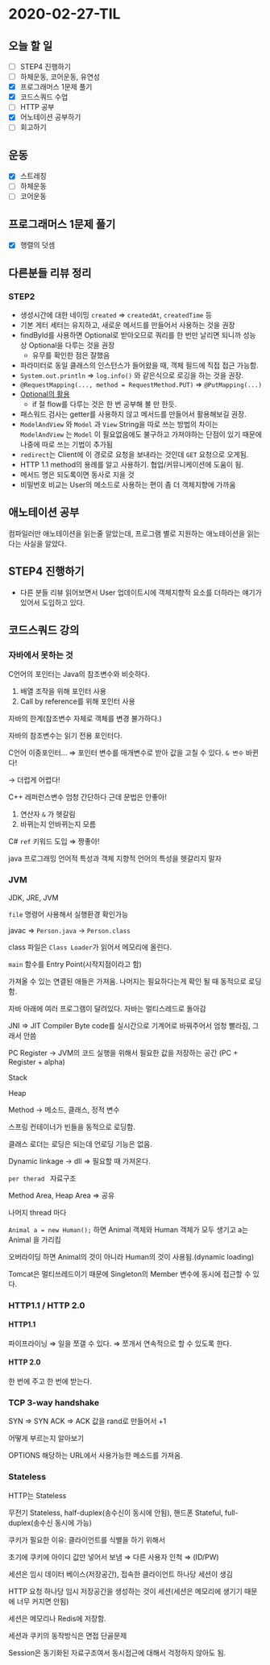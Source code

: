 # 2020-02-27-TIL

## 오늘 할 일

- [ ] STEP4 진행하기
- [ ] 하체운동, 코어운동, 유연성
- [x] 프로그래머스 1문제 풀기
- [x] 코드스쿼드 수업
- [ ] HTTP 공부
- [x] 어노테이션 공부하기
- [ ] 회고하기

## 운동

- [x] 스트레칭
- [ ] 하체운동
- [ ] 코어운동

## 프로그래머스 1문제 풀기

- [x] 행렬의 덧셈

## 다른분들 리뷰 정리

### STEP2

- 생성시간에 대한 네이밍 `created` ⇒ `createdAt`, `createdTime` 등
- 기본 게터 세터는 유지하고, 새로운 메서드를 만들어서 사용하는 것을 권장
- findById를 사용하면 Optional로 받아오므로 쿼리를 한 번만 날리면 되니까 성능상 Optional을 다루는 것을 권장
  - 유무를 확인한 점은 잘했음
- 파라미터로 동일 클래스의 인스턴스가 들어왔을 때, 객체 필드에 직접 접근 가능함.
- `System.out.println` ⇒ `log.info()` 와 같은식으로 로깅을 하는 것을 권장.
- `@RequestMapping(..., method = RequestMethod.PUT)` ⇒ `@PutMapping(...)`
- [Optional의 활용](https://github.com/code-squad/java-qna/pull/159#discussion_r384533849)
  - if 절 flow를 다루는 것은 한 번 공부해 볼 만 한듯.
- 패스워드 검사는 getter를 사용하지 않고 메서드를 만들어서 활용해보길 권장.
- `ModelAndView` 와 `Model` 과 `View` String을 따로 쓰는 방법의 차이는 `ModelAndView` 는 `Model` 이 필요없음에도 불구하고 가져야하는 단점이 있기 때문에 나중에 따로 쓰는 기법이 추가됨
- `redirect`는 Client에 이 경로로 요청을 보내라는 것인데 `GET` 요청으로 오게됨.
- HTTP 1.1 method의 용례를 알고 사용하기. 협업/커뮤니케이션에 도움이 됨.
- 메서드 명은 되도록이면 동사로 지을 것
- 비밀번호 비교는 User의 메소드로 사용하는 편이 좀 더 객체지향에 가까움

## 애노테이션 공부

컴파일러만 애노테이션을 읽는줄 알았는데, 프로그램 별로 지원하는 애노테이션을 읽는 다는 사실을 알았다.

## STEP4 진행하기

- 다른 분들 리뷰 읽어보면서 User 업데이트시에 객체지향적 요소를 더하라는 얘기가 있어서 도입하고 있다.

## 코드스쿼드 강의

### 자바에서 못하는 것

C언어의 포인터는 Java의 참조변수와 비슷하다.

1. 배열 조작을 위해 포인터 사용
2. Call by reference를 위해 포인터 사용

자바의 한계(참조변수 자체로 객체를 변경 불가하다.)

자바의 참조변수는 읽기 전용 포인터다.

C언어 이중포인터...  ⇒ 포인터 변수를 매개변수로 받아 값을 고칠 수 있다. `& 변수` 바뀐다!

→ 더럽게 어렵다!

C++ 레퍼런스변수 엄청 간단하다 근데 문법은 안좋아!

1. 연산자 `&` 가 헷갈림
2. 바뀌는지 안바뀌는지 모름

C# `ref` 키워드 도입 ⇒ 짱좋아!

java 프로그래밍 언어적 특성과 객체 지향적 언어의 특성을 헷갈리지 말자

### JVM

JDK, JRE, JVM

`file` 명령어 사용해서 실행환경 확인가능

javac ⇒ `Person.java` → `Person.class` 

class 파일은 `Class Loader`가 읽어서 메모리에 올린다.

`main` 함수를 Entry Point(시작지점이라고 함)

가져올 수 있는 연결된 애들은 가져옴. 나머지는 필요하다는게 확인 될 때 동적으로 로딩함.

자바 아래에 여러 프로그램이 달려있다. 자바는 멀티스레드로 돌아감

JNI ⇒ JIT Compiler Byte code를 실시간으로 기계어로 바꿔주어서 엄청 빨라짐, 그래서 안씀

PC Register → JVM의 코드 실행을 위해서 필요한 값을 저장하는 공간 (PC + Register + alpha)

Stack

Heap

Method → 메소드, 클래스, 정적 변수

스프링 컨테이너가 빈들을 동적으로 로딩함.

클래스 로더는 로딩은 되는데 언로딩 기능은 없음.

Dynamic linkage → dll ⇒ 필요할 때 가져온다.

`per therad ` 자료구조

Method Area, Heap Area ⇒ 공유

나머지 thread 마다

`Animal a = new Human();` 하면 Animal 객체와 Human 객체가 모두 생기고 a는 Animal 을 가리킴

오버라이딩 하면 Animal의 것이 아니라 Human의 것이 사용됨.(dynamic loading)

Tomcat은 멀티쓰레드이기 때문에 Singleton의 Member 변수에 동시에 접근할 수 있다.

### HTTP1.1 / HTTP 2.0

#### HTTP1.1

파이프라이닝 ⇒ 일을 쪼갤 수 있다. ⇒ 쪼개서 연속적으로 할 수 있도록 한다.

#### HTTP 2.0

한 번에 주고 한 번에 받는다.

### TCP 3-way handshake

SYN ⇒ SYN ACK ⇒ ACK 값을 rand로 만들어서 +1

어떻게 부르는지 알아보기

OPTIONS 해당하는 URL에서 사용가능한 메소드를 가져옴.

### Stateless

HTTP는 Stateless

무전기 Stateless, half-duplex(송수신이 동시에 안됨), 핸드폰 Stateful, full-duplex(송수신 동시에 가능)

쿠키가 필요한 이유: 클라이언트를 식별을 하기 위해서

초기에 쿠키에 아이디 값만 넣어서 보냄 ⇒ 다른 사용자 인척 ⇒ (ID/PW)

세션은 임시 데이터 베이스(저장공간), 접속한 클라이언트 하나당 세션이 생김

HTTP 요청 하나당 임시 저장공간을 생성하는 것이 세션(세션은 메모리에 생기기 때문에 너무 커지면 안됨)

세션은 메모리나 Redis에 저장함.

세션과 쿠키의 동작방식은 면접 단골문제

Session은 동기화된 자료구조여서 동시접근에 대해서 걱정하지 않아도 됨.


